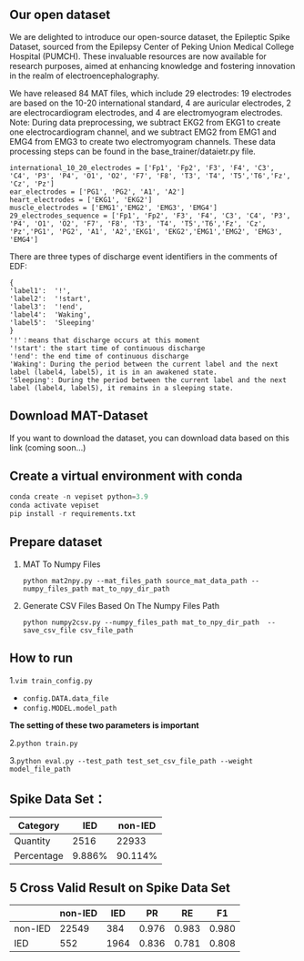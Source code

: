 ## Our open dataset

We are delighted to introduce our open-source dataset, the Epileptic Spike Dataset, sourced from the Epilepsy Center of Peking Union Medical College Hospital (PUMCH). These invaluable resources are now available for research purposes, aimed at enhancing knowledge and fostering innovation in the realm of electroencephalography.



We have released 84 MAT files, which include 29 electrodes: 19 electrodes are based on the 10-20 international standard, 4 are auricular electrodes, 2 are electrocardiogram electrodes, and 4 are electromyogram electrodes. Note: During data preprocessing, we subtract EKG2 from EKG1 to create one electrocardiogram channel, and we subtract EMG2 from EMG1 and EMG4 from EMG3 to create two electromyogram channels. These data processing steps can be found in the base_trainer/dataietr.py file.

```
international_10_20_electrodes = ['Fp1', 'Fp2', 'F3', 'F4', 'C3', 'C4', 'P3', 'P4', 'O1', 'O2', 'F7', 'F8', 'T3', 'T4', 'T5','T6','Fz', 'Cz', 'Pz']
ear_electrodes = ['PG1', 'PG2', 'A1', 'A2']
heart_electrodes = ['EKG1', 'EKG2']
muscle_electrodes = ['EMG1','EMG2', 'EMG3', 'EMG4']
29_electrodes_sequence = ['Fp1', 'Fp2', 'F3', 'F4', 'C3', 'C4', 'P3', 'P4', 'O1', 'O2', 'F7', 'F8', 'T3', 'T4', 'T5','T6','Fz', 'Cz', 'Pz','PG1', 'PG2', 'A1', 'A2','EKG1', 'EKG2','EMG1','EMG2', 'EMG3', 'EMG4']
```

There are three types of discharge event identifiers in the comments of EDF:

```
{
'label1':  '!',
'label2':  '!start',
'label3':  '!end',
'label4':  'Waking',
'label5':  'Sleeping'
}
'!'：means that discharge occurs at this moment 
'!start': the start time of continuous discharge
'!end': the end time of continuous discharge
'Waking': During the period between the current label and the next label (label4, label5), it is in an awakened state.
'Sleeping': During the period between the current label and the next label (label4, label5), it remains in a sleeping state.
```

## Download MAT-Dataset

If you want to download the dataset, you can download data based on this link (coming soon...)

## Create a virtual environment with conda

```python
conda create -n vepiset python=3.9
conda activate vepiset
pip install -r requirements.txt
```

## Prepare dataset

1. MAT To Numpy Files

   ```
   python mat2npy.py --mat_files_path source_mat_data_path --numpy_files_path mat_to_npy_dir_path 
   ```
2. Generate CSV Files Based On The Numpy Files Path

   ```
   python numpy2csv.py --numpy_files_path mat_to_npy_dir_path  --save_csv_file csv_file_path
   ```

## How to run

1.`vim train_config.py`

- `config.DATA.data_file`
- `config.MODEL.model_path`

**The setting of these two parameters is important**

2.`python train.py`

3.`python eval.py --test_path test_set_csv_file_path --weight model_file_path`

## Spike Data Set：


| Category   | IED    | non-IED |
| ---------- | ------ | ------- |
| Quantity   | 2516   | 22933   |
| Percentage | 9.886% | 90.114% |

## 5 Cross Valid Result on Spike Data Set


|         | non-IED | IED  | PR    | RE    | F1    |
| ------- | ------- | ---- | ----- | ----- | ----- |
| non-IED | 22549   | 384  | 0.976 | 0.983 | 0.980 |
| IED     | 552     | 1964 | 0.836 | 0.781 | 0.808 |
